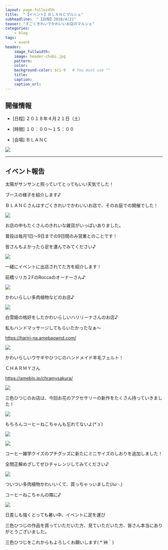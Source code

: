 ```yaml
---
layout: page-fullwidth
title:  "【イベント】ＢＬＡＮＣマルシェ"
subheadline:  "【日程】2018/4/21"
teaser: "すごくきれいでかわいいお店のマルシェ"
categories:
    - blog
tags:
    - event
header:
    image_fullwidth:
    image: header-chobi.jpg
    pattern:
    color:
    background-color: $ci-9   # You must use ""
    title:
    caption:
    caption_url:
---
```


## 開催情報

* [日程] ２０１８年４月２１日（土）

* [時間] １０：００～１５：００

* [会場] ＢＬＡＮＣ

![](https://lh3.googleusercontent.com/pw/ACtC-3cJ0jV9djIPURnW2o7Jo2i1o5kAOgjuQ2DD7a77FqF8kqwmw48cOLs7BcfIDwskNz2c5ESh0nORsdAr3ZA4Bjt5iXXze_W7whQywlfi8UF1issiHlTkSHzrajdhklDEf0HkbFlVSSHtk7opwSYbr4KV=w643-h434-no?authuser=2)

---

## イベント報告

太陽がサンサンと照っていてとってもいい天気でした！

ブースの様子を紹介します♪

ＢＬＡＮＣさんはすごくきれいでかわいいお店で、そのお庭での開催でした！

![](https://lh3.googleusercontent.com/pw/ACtC-3f_isuY1KDuMTdQDodEuC7AoLA8pDFTAbTYLTNQSkNUIsx8RiMHuUHFfZh0ImvQI9zL0zLM-jlJr5Or38wDc-6b6BCW81F2DIvePYjvPl7D44Ky1aPp3cvizzIl4wFPSmiLryfbHtayLBhh9eJE4W1u=w643-h429-no?authuser=2)

お店の中もたくさんのきれいな雑貨がいっぱいありました。

普段は毎月1日～9日までの9日間のみ営業とのことです！

皆さんもよかったら足を運んでみてください♪

![](https://lh3.googleusercontent.com/pw/ACtC-3cpF2pUxRCYEh3XZg67huBK0yhiFyXT6e-dGvqhd0BDtMeXKwQYlxADmhoJgjLQVAPoXi1ktQMGoHwm5Dreu33HvDvOqVjm7uOFQugrbe75M3BkHLb3Lt0ott729SS5vREBnSWnqFfdK9b4W9qF59DU=w643-h429-no?authuser=2)

一緒にイベントに出店されてた方を紹介します！

前橋リリカ２FのRoccaのオーナーさん♪

![](https://lh3.googleusercontent.com/pw/ACtC-3f7TbfmxKSE4UPnHtErJObBbwsmL6Jvh2YP9Y9Og6xzvCP8Hhi5qlN1UhbKtLNNeWNo4i5-jN1RBoAo_xMUYHTymXBUy9ycTAaeWVqp4_fc9HPQCqAW8BQc0uTca7bD57LpEbsVJ4CcWErmBJSItd2-=w643-h429-no?authuser=2)

かわいらしい多肉植物などのお店♪

![](https://lh3.googleusercontent.com/pw/ACtC-3exTUhIyWZrFi4ms035fK4SG1qrkvpitetHmi0n6ds0E-9p_6Zdf4HnEyj5QnfPnGhB5bjE_HsWJOUmZwxX213kXOUUESN57dl16zicHOiiDAByXnmf7PW4UFcrw1V6HYSxp_fXLO_Yk5v4zQ23fGeG=w643-h429-no?authuser=2)

白雪姫の格好をしたかわいらしいハリリーナさんのお店♪

私もハンドマッサージしてもらいたかったなぁ～

https://hariri-na.amebaownd.com/

![](https://lh3.googleusercontent.com/pw/ACtC-3cmVAv6s6K-svWsFiOyJALYelcRsQRQMZKshJ8rRNsPo6-lmO8pQMwDvTY4fC8VunEM_UzixajuFZBSvinVIMmFRdKihjJeoSV1rA5sLiIS-pnRILqZKv3eg5b6mqkSDPsan9CLWh2-tv3y8U05yEdo=w643-h429-no?authuser=2)

かわいらしいウサギやひつじのハンドメイド羊毛フェルト！

ＣＨＡＲＭＹさん

https://ameblo.jp/chramysakura/

![](https://lh3.googleusercontent.com/pw/ACtC-3fCuPIR_1K_m-S5oXU_nBBiWZKP5or5il1O9gdC2dO7g8XM1Rqv7qB0NKOtwQdCVw46sjK5euqRoz1TqAVAGTXyfg2djW06vd9NQVn8yvRI-X6jhFZI6XQUBkp9FIBUXD8mvUDcDf6bXsEixIu7cTxy=w643-h429-no?authuser=2)

三色ひつじのお店は、今回お花のアクセサリーの新作をたくさん持っていきました！

![](https://lh3.googleusercontent.com/pw/ACtC-3fYqGGPdmDZH_FVCQtoK8hNK08l571LggOp92sz_pMUasMc82XgdpPuCQWT7R62jQdx10OTEHkqJiW1bt4z3dL0EwjufjAS3POCfNFfpLOdiXFwoa3b20kCR7PG9drOfQm36FQOZY0mqxBpe_WeeV6U=w643-h429-no?authuser=2)

もちろんコーヒーねこちゃんも忘れてないよ(*´з`)

![](https://lh3.googleusercontent.com/pw/ACtC-3f5GZrnuPYi_4tSpp_cqatsFtwvPbkivGvWa1nOE83OduFNCKW0fpHe5QJ5FJT8S8IeSBQ9wo9N34H-1glG1y7sAGIpn2Zk2HjfWSEmOooyOfNdZnPzbNMcsAyI1tfXlwFk_IJbp4nOYfOmePtOuUuN=w643-h429-no?authuser=2)

![](https://lh3.googleusercontent.com/pw/ACtC-3eNeI3cht7CaCjc4epNRV9ccIfhedWCbkjA0hNiM3ZnvIpZSeMqaegz9B9Nn_InaHKTQV38E_pFIGehCP31PyTkuCc8cpcfIi2B_1_7QfXc8IsmYpHYheNBcCfRVCJAPLYg6xmVbTq10YipDUYnCyhP=w643-h429-no?authuser=2)

コーヒー雑学クイズのプチグッズに新たにミニサイズのしおりを追加しました！

全問正解めざしてぜひチャレンジしてみてください♪

![](https://lh3.googleusercontent.com/pw/ACtC-3dGoQeKeyvfCtrqIHFegV5ew98M-e0JBHCQeCyMyP2U6qo4db2a2goNZhG66EUnrHk1YdFxjdzjVCaDp5qaYKKe08bbBqYshViwMYparnfkLj7YCE0xR6758pWpGt8G8W8r41Y4VHFYxtALBMiGPQ2k=w643-h429-no?authuser=2)


ついつい多肉植物かわいいくて、買っちゃっいました(/ω＼)

コーヒーねこちゃんの隣に♪

![](https://lh3.googleusercontent.com/pw/ACtC-3ep8GN_FjXeO-6hw_sD_iyRttqAIZu8Ed7jDkb21NOBjKjDgl9bqzGvGxxOwQLgam41oRwdUcm1pprLBadsDJNKUvcwnz8svELmcx5g1y_nsVj84yvFVluFHR15rQ0ptYxoR_Ycqy8vCYAF-gaY5OgH=w643-h429-no?authuser=2)

日差しも強くとっても暑い中、イベントに足を運び

三色ひつじの作品を買っていただいた方、見ていただいた方、皆さん本当にありがとうございました。

三色ひつじをこれからもよろしくお願いします( *´艸｀)